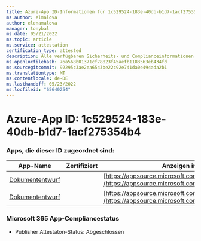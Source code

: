 ```yaml
---
title: Azure-App ID-Informationen für 1c529524-183e-40db-b1d7-1acf275354b4
ms.author: elmalova
author: elenamalova
manager: tonybal
ms.date: 05/21/2022
ms.topic: article
ms.service: attestation
certification_type: attested
description: Alle verfügbaren Sicherheits- und Complianceinformationen für 1c529524-183e-40db-b1d7-1acf275354b4.
ms.openlocfilehash: 76a568b01371cf78823f45aefb1183563eb434fd
ms.sourcegitcommit: 92295c3ae2ea6543be22c92e741da0e494ada2b1
ms.translationtype: MT
ms.contentlocale: de-DE
ms.lasthandoff: 05/23/2022
ms.locfileid: "65640254"
---
```

# <a name="azure-app-id-1c529524-183e-40db-b1d7-1acf275354b4"></a>Azure-App ID: 1c529524-183e-40db-b1d7-1acf275354b4


### <a name="apps-associated-with-this-id"></a>Apps, die dieser ID zugeordnet sind:
| **App-Name** | **Zertifiziert** | **Anzeigen in AppSource** |
|--------------|---------------|-----------------------|
| [Dokumententwurf](../forward/WA200003634.md) |  | [https://appsource.microsoft.com/product/office/WA200003634](https://appsource.microsoft.com/product/office/WA200003634) |
| [Dokumententwurf](../forward/WA200004059.md) |  | [https://appsource.microsoft.com/product/office/WA200004059](https://appsource.microsoft.com/product/office/WA200004059) |

### <a name="microsoft-365-app-compliance-status"></a>Microsoft 365 App-Compliancestatus
- Publisher Attestaton-Status: Abgeschlossen
